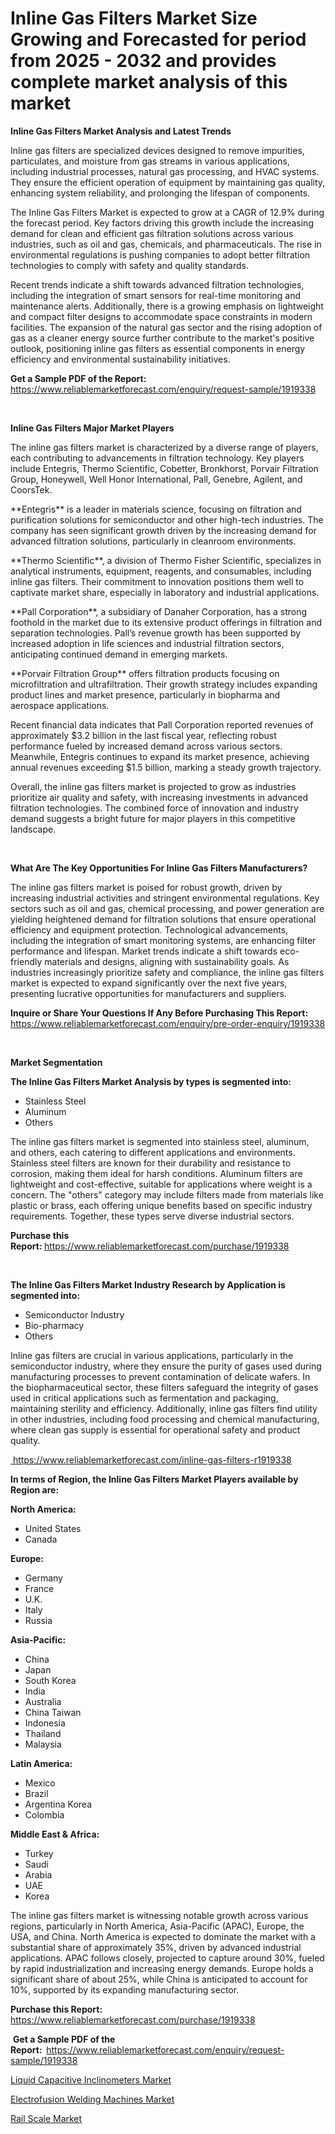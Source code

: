<p><h1>Inline Gas Filters Market Size Growing and Forecasted for period from 2025 - 2032 and provides complete market analysis of this market</h1></p><p><strong>Inline Gas Filters Market Analysis and Latest Trends</strong></p>
<p><p>Inline gas filters are specialized devices designed to remove impurities, particulates, and moisture from gas streams in various applications, including industrial processes, natural gas processing, and HVAC systems. They ensure the efficient operation of equipment by maintaining gas quality, enhancing system reliability, and prolonging the lifespan of components.</p><p>The Inline Gas Filters Market is expected to grow at a CAGR of 12.9% during the forecast period. Key factors driving this growth include the increasing demand for clean and efficient gas filtration solutions across various industries, such as oil and gas, chemicals, and pharmaceuticals. The rise in environmental regulations is pushing companies to adopt better filtration technologies to comply with safety and quality standards.</p><p>Recent trends indicate a shift towards advanced filtration technologies, including the integration of smart sensors for real-time monitoring and maintenance alerts. Additionally, there is a growing emphasis on lightweight and compact filter designs to accommodate space constraints in modern facilities. The expansion of the natural gas sector and the rising adoption of gas as a cleaner energy source further contribute to the market's positive outlook, positioning inline gas filters as essential components in energy efficiency and environmental sustainability initiatives.</p></p>
<p><strong>Get a Sample PDF of the Report:&nbsp;</strong> <a href="https://www.reliablemarketforecast.com/enquiry/request-sample/1919338?utm_campaign=1134&utm_medium=2&utm_source=Github&utm_content=ia&utm_term=20022025&utm_id=inline-gas-filters">https://www.reliablemarketforecast.com/enquiry/request-sample/1919338</a></p>
<p>&nbsp;</p>
<p><strong>Inline Gas Filters Major Market Players</strong></p>
<p><p>The inline gas filters market is characterized by a diverse range of players, each contributing to advancements in filtration technology. Key players include Entegris, Thermo Scientific, Cobetter, Bronkhorst, Porvair Filtration Group, Honeywell, Well Honor International, Pall, Genebre, Agilent, and CoorsTek.</p><p>**Entegris** is a leader in materials science, focusing on filtration and purification solutions for semiconductor and other high-tech industries. The company has seen significant growth driven by the increasing demand for advanced filtration solutions, particularly in cleanroom environments.</p><p>**Thermo Scientific**, a division of Thermo Fisher Scientific, specializes in analytical instruments, equipment, reagents, and consumables, including inline gas filters. Their commitment to innovation positions them well to captivate market share, especially in laboratory and industrial applications.</p><p>**Pall Corporation**, a subsidiary of Danaher Corporation, has a strong foothold in the market due to its extensive product offerings in filtration and separation technologies. Pall’s revenue growth has been supported by increased adoption in life sciences and industrial filtration sectors, anticipating continued demand in emerging markets.</p><p>**Porvair Filtration Group** offers filtration products focusing on microfiltration and ultrafiltration. Their growth strategy includes expanding product lines and market presence, particularly in biopharma and aerospace applications.</p><p>Recent financial data indicates that Pall Corporation reported revenues of approximately $3.2 billion in the last fiscal year, reflecting robust performance fueled by increased demand across various sectors. Meanwhile, Entegris continues to expand its market presence, achieving annual revenues exceeding $1.5 billion, marking a steady growth trajectory.</p><p>Overall, the inline gas filters market is projected to grow as industries prioritize air quality and safety, with increasing investments in advanced filtration technologies. The combined force of innovation and industry demand suggests a bright future for major players in this competitive landscape.</p></p>
<p>&nbsp;</p>
<p><strong>What Are The Key Opportunities For Inline Gas Filters Manufacturers?</strong></p>
<p><p>The inline gas filters market is poised for robust growth, driven by increasing industrial activities and stringent environmental regulations. Key sectors such as oil and gas, chemical processing, and power generation are yielding heightened demand for filtration solutions that ensure operational efficiency and equipment protection. Technological advancements, including the integration of smart monitoring systems, are enhancing filter performance and lifespan. Market trends indicate a shift towards eco-friendly materials and designs, aligning with sustainability goals. As industries increasingly prioritize safety and compliance, the inline gas filters market is expected to expand significantly over the next five years, presenting lucrative opportunities for manufacturers and suppliers.</p></p>
<p><strong>Inquire or Share Your Questions If Any Before Purchasing This Report:</strong> <a href="https://www.reliablemarketforecast.com/enquiry/pre-order-enquiry/1919338?utm_campaign=1134&utm_medium=2&utm_source=Github&utm_content=ia&utm_term=20022025&utm_id=inline-gas-filters">https://www.reliablemarketforecast.com/enquiry/pre-order-enquiry/1919338</a></p>
<p>&nbsp;</p>
<p><strong>Market Segmentation</strong></p>
<p><strong>The Inline Gas Filters Market Analysis by types is segmented into:</strong></p>
<p><ul><li>Stainless Steel</li><li>Aluminum</li><li>Others</li></ul></p>
<p><p>The inline gas filters market is segmented into stainless steel, aluminum, and others, each catering to different applications and environments. Stainless steel filters are known for their durability and resistance to corrosion, making them ideal for harsh conditions. Aluminum filters are lightweight and cost-effective, suitable for applications where weight is a concern. The "others" category may include filters made from materials like plastic or brass, each offering unique benefits based on specific industry requirements. Together, these types serve diverse industrial sectors.</p></p>
<p><strong>Purchase this Report:&nbsp;</strong><a href="https://www.reliablemarketforecast.com/purchase/1919338?utm_campaign=1134&utm_medium=2&utm_source=Github&utm_content=ia&utm_term=20022025&utm_id=inline-gas-filters">https://www.reliablemarketforecast.com/purchase/1919338</a></p>
<p>&nbsp;</p>
<p><strong>The Inline Gas Filters Market Industry Research by Application is segmented into:</strong></p>
<p><ul><li>Semiconductor Industry</li><li>Bio-pharmacy</li><li>Others</li></ul></p>
<p><p>Inline gas filters are crucial in various applications, particularly in the semiconductor industry, where they ensure the purity of gases used during manufacturing processes to prevent contamination of delicate wafers. In the biopharmaceutical sector, these filters safeguard the integrity of gases used in critical applications such as fermentation and packaging, maintaining sterility and efficiency. Additionally, inline gas filters find utility in other industries, including food processing and chemical manufacturing, where clean gas supply is essential for operational safety and product quality.</p></p>
<p><a href="https://www.reliablemarketforecast.com/inline-gas-filters-r1919338?utm_campaign=1134&utm_medium=2&utm_source=Github&utm_content=ia&utm_term=20022025&utm_id=inline-gas-filters">&nbsp;https://www.reliablemarketforecast.com/inline-gas-filters-r1919338</a></p>
<p><strong>In terms of Region, the Inline Gas Filters Market Players available by Region are:</strong></p>
<p>
    <p> <strong> North America: </strong>
        <ul>
            <li>United States</li>
            <li>Canada</li>
        </ul>
        </p> 
    <p> <strong> Europe: </strong>
        <ul>
            <li>Germany</li>
            <li>France</li>
            <li>U.K.</li>
            <li>Italy</li>
            <li>Russia</li>
        </ul>
        </p> 
    <p> <strong> Asia-Pacific: </strong>
        <ul>
            <li>China</li>
            <li>Japan</li>
            <li>South Korea</li>
            <li>India</li>
            <li>Australia</li>
            <li>China Taiwan</li>
            <li>Indonesia</li>
            <li>Thailand</li>
            <li>Malaysia</li>
        </ul>
        </p> 
    <p> <strong> Latin America: </strong>
        <ul>
            <li>Mexico</li>
            <li>Brazil</li>
            <li>Argentina Korea</li>
            <li>Colombia</li>
        </ul>
        </p> 
    <p> <strong> Middle East & Africa: </strong>
        <ul>
            <li>Turkey</li>
            <li>Saudi</li>
            <li>Arabia</li>
            <li>UAE</li>
            <li>Korea</li>
        </ul>
    </p>
    </p>
<p><p>The inline gas filters market is witnessing notable growth across various regions, particularly in North America, Asia-Pacific (APAC), Europe, the USA, and China. North America is expected to dominate the market with a substantial share of approximately 35%, driven by advanced industrial applications. APAC follows closely, projected to capture around 30%, fueled by rapid industrialization and increasing energy demands. Europe holds a significant share of about 25%, while China is anticipated to account for 10%, supported by its expanding manufacturing sector.</p></p>
<p><strong>Purchase this Report: </strong><a href="https://www.reliablemarketforecast.com/purchase/1919338?utm_campaign=1134&utm_medium=2&utm_source=Github&utm_content=ia&utm_term=20022025&utm_id=inline-gas-filters">https://www.reliablemarketforecast.com/purchase/1919338</a></p>
<p>&nbsp;<strong>Get a Sample PDF of the Report:&nbsp;&nbsp;</strong><a href="https://www.reliablemarketforecast.com/enquiry/request-sample/1919338?utm_campaign=1134&utm_medium=2&utm_source=Github&utm_content=ia&utm_term=20022025&utm_id=inline-gas-filters">https://www.reliablemarketforecast.com/enquiry/request-sample/1919338</a></p>
<p><strong></strong></p>
<p><p><a href="https://github.com/novasdeadyxa/Market-Research-Report-List-1/blob/main/liquid-capacitive-inclinometers-market.md?utm_campaign=1134&utm_medium=2&utm_source=Github&utm_content=ia&utm_term=20022025&utm_id=inline-gas-filters">Liquid Capacitive Inclinometers Market</a></p><p><a href="https://github.com/BryceTownsendr/Market-Research-Report-List-7/blob/main/electrofusion-welding-machines-market.md?utm_campaign=1134&utm_medium=2&utm_source=Github&utm_content=ia&utm_term=20022025&utm_id=inline-gas-filters">Electrofusion Welding Machines Market</a></p><p><a href="https://github.com/ifashadaheur/Market-Research-Report-List-1/blob/main/rail-scale-market.md?utm_campaign=1134&utm_medium=2&utm_source=Github&utm_content=ia&utm_term=20022025&utm_id=inline-gas-filters">Rail Scale Market</a></p></p>